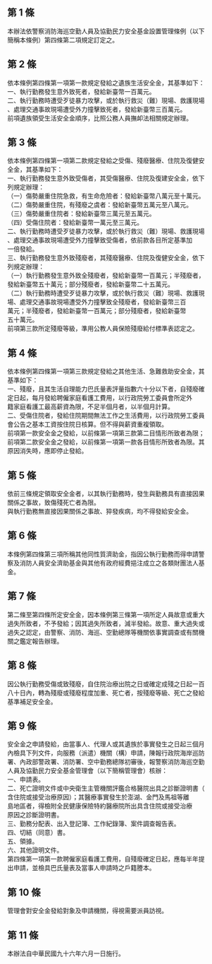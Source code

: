 第 1 條
-------
本辦法依警察消防海巡空勤人員及協勤民力安全基金設置管理條例（以下  
簡稱本條例）第四條第二項規定訂定之。

第 2 條
-------
依本條例第四條第一項第一款規定發給之遺族生活安全金，其基準如下：  
一、執行勤務發生意外致死者，發給新臺幣一百萬元。  
二、執行勤務時遭受歹徒暴力攻擊，或於執行救災（難）現場、救護現場  
    、處理交通事故現場遭受外力撞擊致死者，發給新臺幣三百萬元。  
前項遺族領受生活安全金順序，比照公務人員撫卹法相關規定辦理。

第 3 條
-------
依本條例第四條第一項第二款規定發給之受傷、殘廢醫療、住院及復健安  
全金，其基準如下：  
一、執行勤務發生意外致受傷者，其受傷醫療、住院及復建安全金，依下  
    列規定辦理：  
（一）傷勢嚴重住院急救，有生命危險者：發給新臺幣八萬元至十萬元。  
（二）傷勢嚴重住院，有殘廢之虞者：發給新臺幣五萬元至八萬元。  
（三）傷勢嚴重住院者：發給新臺幣三萬元至五萬元。  
（四）受傷住院者：發給新臺幣一萬元至三萬元。  
二、執行勤務時遭受歹徒暴力攻擊，或於執行救災（難）現場、救護現場  
    、處理交通事故現場遭受外力撞擊致受傷者，依前款各目所定基準加  
    一倍發給。  
三、執行勤務發生意外致殘廢者，其殘廢醫療、住院及復健安全金，依下  
    列規定辦理：  
（一）執行勤務發生意外致全殘廢者，發給新臺幣一百萬元；半殘廢者，  
      發給新臺幣五十萬元；部分殘廢者，發給新臺幣二十五萬元。  
（二）執行勤務時遭受歹徒暴力攻擊，或於執行救災（難）現場、救護現  
      場、處理交通事故現場遭受外力撞擊致全殘廢者，發給新臺幣三百  
      萬元；半殘廢者，發給新臺幣一百萬元；部分殘廢者，發給新臺幣  
      五十萬元。  
前項第三款所定殘廢等級，準用公教人員保險殘廢給付標準表認定之。

第 4 條
-------
依本條例第四條第一項第三款規定發給之其他生活、急難救助安全金，其  
基準如下：  
一、殘廢，且其生活自理能力巴氏量表評量指數六十分以下者，自殘廢確  
    定日起，每月發給聘僱家庭看護工費用，以行政院勞工委員會所定外  
    籍家庭看護工最高薪資為限，不足半個月者，以半個月計算。  
二、受傷住院者，發給住院期間無法工作之生活費用，以行政院勞工委員  
    會公告之基本工資按住院日核算。但不得與薪資重複領取。  
前項第一款安全金之發給，以前條第一項第三款第二目情形所致者為限；  
前項第二款安全金之發給，以前條第一項第一款各目情形所致者為限。其  
原因消失時，應即停止發給。

第 5 條
-------
依前三條規定領取安全金者，以其執行勤務時，發生與勤務具有直接因果  
關係之事故，致傷殘死亡者為限。  
與執行勤務無直接因果關係之事故、猝發疾病，均不得發給安全金。

第 6 條
-------
本條例第四條第三項所稱其他同性質濟助金，指因公執行勤務而得申請警  
察及消防人員安全濟助基金與其他有政府經費挹注成立之各類財團法人基  
金。

第 7 條
-------
第二條至第四條所定安全金，因本條例第三條第一項所定人員故意或重大  
過失所致者，不予發給；因其過失所致者，減半發給。故意、重大過失或  
過失之認定，由警察、消防、海巡、空勤總隊等機關依事實調查或有關機  
關之鑑定報告辦理。

第 8 條
-------
因公執行勤務受傷或致殘廢，自住院治療出院之日或確定成殘之日起一百  
八十日內，轉為殘廢或殘廢程度加重、死亡者，按殘廢等級、死亡之發給  
基準補足安全金。

第 9 條
-------
安全金之申請發給，由當事人、代理人或其遺族於事實發生之日起三個月  
內檢具下列文件，向服務（派遣）機關（構）申請，陳報行政院海岸巡防  
署、內政部警政署、消防署、空中勤務總隊初審後，報警察消防海巡空勤  
人員及協勤民力安全基金管理會（以下簡稱管理會）核辦：  
一、申請表。  
二、死亡證明文件或中央衛生主管機關評鑑合格醫院出具之診斷證明書（  
    含住院或接受治療原因）；其醫療事實發生於澎湖、金門及馬祖等離  
    島地區者，得檢附全民健康保險特約醫療院所出具含住院或接受治療  
    原因之診斷證明書。  
三、勤務分配表、出入登記簿、工作紀錄簿、案件調查報告表。  
四、切結（同意）書。  
五、領據。  
六、其他證明文件。  
第四條第一項第一款聘僱家庭看護工費用，自殘廢確定日起，應每半年提  
出申請，並檢具巴氏量表及當事人申請時之戶籍謄本。

第 10 條
--------
管理會對安全金發給對象及申請機關，得視需要派員訪視。

第 11 條
--------
本辦法自中華民國九十六年六月一日施行。

